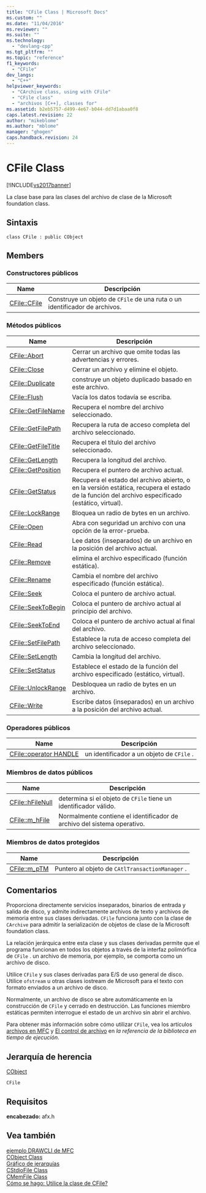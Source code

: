 ```yaml
---
title: "CFile Class | Microsoft Docs"
ms.custom: ""
ms.date: "11/04/2016"
ms.reviewer: ""
ms.suite: ""
ms.technology: 
  - "devlang-cpp"
ms.tgt_pltfrm: ""
ms.topic: "reference"
f1_keywords: 
  - "CFile"
dev_langs: 
  - "C++"
helpviewer_keywords: 
  - "CArchive class, using with CFile"
  - "CFile class"
  - "archivos [C++], classes for"
ms.assetid: b2eb5757-d499-4e67-b044-dd7d1abaa0f8
caps.latest.revision: 22
author: "mikeblome"
ms.author: "mblome"
manager: "ghogen"
caps.handback.revision: 24
---
```

# CFile Class
[!INCLUDE[vs2017banner](../../assembler/inline/includes/vs2017banner.md)]

La clase base para las clases del archivo de clase de la Microsoft foundation class.  
  
## Sintaxis  
  
```  
class CFile : public CObject  
```  
  
## Members  
  
### Constructores públicos  
  
|Name|Descripción|  
|----------|-----------------|  
|[CFile::CFile](../Topic/CFile::CFile.md)|Construye un objeto de `CFile` de una ruta o un identificador de archivos.|  
  
### Métodos públicos  
  
|Name|Descripción|  
|----------|-----------------|  
|[CFile::Abort](../Topic/CFile::Abort.md)|Cerrar un archivo que omite todas las advertencias y errores.|  
|[CFile::Close](../Topic/CFile::Close.md)|Cerrar un archivo y elimine el objeto.|  
|[CFile::Duplicate](../Topic/CFile::Duplicate.md)|construye un objeto duplicado basado en este archivo.|  
|[CFile::Flush](../Topic/CFile::Flush.md)|Vacía los datos todavía se escriba.|  
|[CFile::GetFileName](../Topic/CFile::GetFileName.md)|Recupera el nombre del archivo seleccionado.|  
|[CFile::GetFilePath](../Topic/CFile::GetFilePath.md)|Recupera la ruta de acceso completa del archivo seleccionado.|  
|[CFile::GetFileTitle](../Topic/CFile::GetFileTitle.md)|Recupera el título del archivo seleccionado.|  
|[CFile::GetLength](../Topic/CFile::GetLength.md)|Recupera la longitud del archivo.|  
|[CFile::GetPosition](../Topic/CFile::GetPosition.md)|Recupera el puntero de archivo actual.|  
|[CFile::GetStatus](../Topic/CFile::GetStatus.md)|Recupera el estado del archivo abierto, o en la versión estática, recupera el estado de la función del archivo especificado \(estático, virtual\).|  
|[CFile::LockRange](../Topic/CFile::LockRange.md)|Bloquea un radio de bytes en un archivo.|  
|[CFile::Open](../Topic/CFile::Open.md)|Abra con seguridad un archivo con una opción de la error\-prueba.|  
|[CFile::Read](../Topic/CFile::Read.md)|Lee datos \(inseparados\) de un archivo en la posición del archivo actual.|  
|[CFile::Remove](../Topic/CFile::Remove.md)|elimina el archivo especificado \(función estática\).|  
|[CFile::Rename](../Topic/CFile::Rename.md)|Cambia el nombre del archivo especificado \(función estática\).|  
|[CFile::Seek](../Topic/CFile::Seek.md)|Coloca el puntero de archivo actual.|  
|[CFile::SeekToBegin](../Topic/CFile::SeekToBegin.md)|Coloca el puntero de archivo actual al principio del archivo.|  
|[CFile::SeekToEnd](../Topic/CFile::SeekToEnd.md)|Coloca el puntero de archivo actual al final del archivo.|  
|[CFile::SetFilePath](../Topic/CFile::SetFilePath.md)|Establece la ruta de acceso completa del archivo seleccionado.|  
|[CFile::SetLength](../Topic/CFile::SetLength.md)|Cambia la longitud del archivo.|  
|[CFile::SetStatus](../Topic/CFile::SetStatus.md)|Establece el estado de la función del archivo especificado \(estático, virtual\).|  
|[CFile::UnlockRange](../Topic/CFile::UnlockRange.md)|Desbloquea un radio de bytes en un archivo.|  
|[CFile::Write](../Topic/CFile::Write.md)|Escribe datos \(inseparados\) en un archivo a la posición del archivo actual.|  
  
### Operadores públicos  
  
|Name|Descripción|  
|----------|-----------------|  
|[CFile::operator HANDLE](../Topic/CFile::operator%20HANDLE.md)|un identificador a un objeto de `CFile` .|  
  
### Miembros de datos públicos  
  
|Name|Descripción|  
|----------|-----------------|  
|[CFile::hFileNull](../Topic/CFile::hFileNull.md)|determina si el objeto de `CFile` tiene un identificador válido.|  
|[CFile::m\_hFile](../Topic/CFile::m_hFile.md)|Normalmente contiene el identificador de archivo del sistema operativo.|  
  
### Miembros de datos protegidos  
  
|Name|Descripción|  
|----------|-----------------|  
|[CFile::m\_pTM](../Topic/CFile::m_pTM.md)|Puntero al objeto de `CAtlTransactionManager` .|  
  
## Comentarios  
 Proporciona directamente servicios inseparados, binarios de entrada y salida de disco, y admite indirectamente archivos de texto y archivos de memoria entre sus clases derivadas.  `CFile` funciona junto con la clase de `CArchive` para admitir la serialización de objetos de clase de la Microsoft foundation class.  
  
 La relación jerárquica entre esta clase y sus clases derivadas permite que el programa funcionan en todos los objetos a través de la interfaz polimórfica de `CFile` .  un archivo de memoria, por ejemplo, se comporta como un archivo de disco.  
  
 Utilice `CFile` y sus clases derivadas para E\/S de uso general de disco.  Utilice `ofstream` u otras clases iostream de Microsoft para el texto con formato enviados a un archivo de disco.  
  
 Normalmente, un archivo de disco se abre automáticamente en la construcción de `CFile` y cerrado en destrucción.  Las funciones miembro estáticas permiten interrogue el estado de un archivo sin abrir el archivo.  
  
 Para obtener más información sobre cómo utilizar `CFile`, vea los artículos [archivos en MFC](../../mfc/files-in-mfc.md) y [El control de archivo](../../c-runtime-library/file-handling.md) en *la referencia de la biblioteca en tiempo de ejecución*.  
  
## Jerarquía de herencia  
 [CObject](../../mfc/reference/cobject-class.md)  
  
 `CFile`  
  
## Requisitos  
 **encabezado:** afx.h  
  
## Vea también  
 [ejemplo DRAWCLI de MFC](../../top/visual-cpp-samples.md)   
 [CObject Class](../../mfc/reference/cobject-class.md)   
 [Gráfico de jerarquías](../../mfc/hierarchy-chart.md)   
 [CStdioFile Class](../../mfc/reference/cstdiofile-class.md)   
 [CMemFile Class](../../mfc/reference/cmemfile-class.md)   
 [Cómo se hago: Utilice la clase de CFile?](http://go.microsoft.com/fwlink/?LinkId=128046)